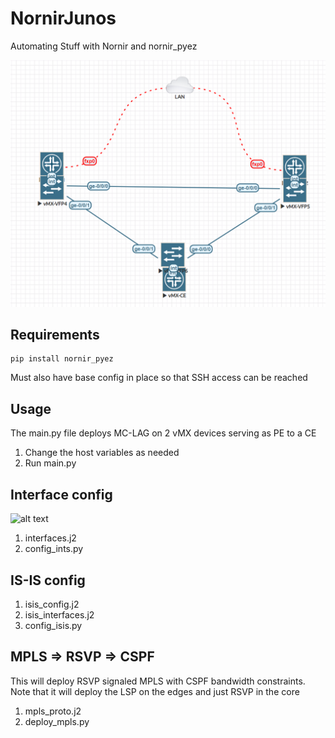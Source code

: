 # NornirJunos

Automating Stuff with Nornir and nornir_pyez

![alt text](https://github.com/DataKnox/NornirJunos/blob/main/pics/topo.png?raw=true)

## Requirements

```
pip install nornir_pyez
```

Must also have base config in place so that SSH access can be reached

## Usage

The main.py file deploys MC-LAG on 2 vMX devices serving as PE to a CE

1. Change the host variables as needed
2. Run main.py

## Interface config

![alt text](https://github.com/DataKnox/NornirJunos/blob/main/pics/topo2.png?raw=true)

1. interfaces.j2
2. config_ints.py

## IS-IS config

1. isis_config.j2
2. isis_interfaces.j2
3. config_isis.py

## MPLS => RSVP => CSPF

This will deploy RSVP signaled MPLS with CSPF bandwidth constraints. Note that it will deploy the LSP on the edges and just RSVP in the core

1. mpls_proto.j2
2. deploy_mpls.py